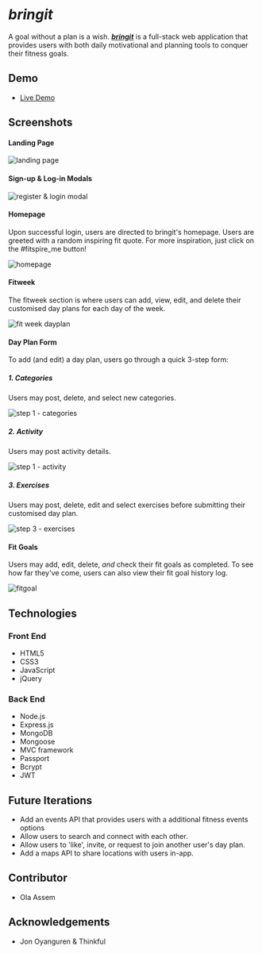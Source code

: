 # _bringit_

A goal without a plan is a wish. **_[bringit](https://blooming-brushlands-53874.herokuapp.com/index.html)_** is a full-stack web application that provides users with both daily motivational and planning tools to conquer their fitness goals.


## Demo

- [Live Demo](https://blooming-brushlands-53874.herokuapp.com/index.html)


## Screenshots

#### Landing Page

![landing page](screenshots/1landing.png)


#### Sign-up & Log-in Modals

![register & login modal](screenshots/2login.png)


#### Homepage
Upon successful login, users are directed to bringit's homepage. Users are greeted with a random inspiring fit quote. For more inspiration, just click on the #fitspire_me button!

![homepage](screenshots/3home.png)


#### Fitweek
The fitweek section is where users can add, view, edit, and delete their customised day plans for each day of the week.

![fit week dayplan](screenshots/4dayplan.png)


#### Day Plan Form
To add (and edit) a day plan, users go through a quick 3-step form:


##### 1. Categories
Users may post, delete, and select new categories.

![step 1 - categories](screenshots/6dayplanform.png)


##### 2. Activity
Users may post activity details.

![step 1 - activity](screenshots/6dayplanform2.png)


##### 3. Exercises
Users may post, delete, edit and select exercises before submitting their customised day plan.

![step 3 - exercises](screenshots/6dayplanform3.png)


#### Fit Goals
Users may add, edit, delete, _and_ check their fit goals as completed. To see how far they've come, users can also view their fit goal history log.

![fitgoal](screenshots/5fitgoal.png)


## Technologies

### Front End

* HTML5
* CSS3
* JavaScript
* jQuery


### Back End

* Node.js
* Express.js
* MongoDB
* Mongoose
* MVC framework
* Passport
* Bcrypt
* JWT


## Future Iterations

* Add an events API that provides users with a additional fitness events options
* Allow users to search and connect with each other.
* Allow users to 'like', invite, or request to join another user's day plan.
* Add a maps API to share locations with users in-app. 


## Contributor

* Ola Assem


## Acknowledgements

* Jon Oyanguren & Thinkful
